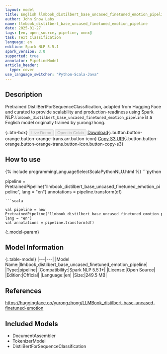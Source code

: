 ```yaml
---
layout: model
title: English llmbook_distilbert_base_uncased_finetuned_emotion_pipeline pipeline DistilBertForSequenceClassification from yurongzhong
author: John Snow Labs
name: llmbook_distilbert_base_uncased_finetuned_emotion_pipeline
date: 2025-01-27
tags: [en, open_source, pipeline, onnx]
task: Text Classification
language: en
edition: Spark NLP 5.5.1
spark_version: 3.0
supported: true
annotator: PipelineModel
article_header:
  type: cover
use_language_switcher: "Python-Scala-Java"
---
```


## Description

Pretrained DistilBertForSequenceClassification, adapted from Hugging Face and curated to provide scalability and production-readiness using Spark NLP.`llmbook_distilbert_base_uncased_finetuned_emotion_pipeline` is a English model originally trained by yurongzhong.

{:.btn-box}
<button class="button button-orange" disabled>Live Demo</button>
<button class="button button-orange" disabled>Open in Colab</button>
[Download](https://s3.amazonaws.com/auxdata.johnsnowlabs.com/public/models/llmbook_distilbert_base_uncased_finetuned_emotion_pipeline_en_5.5.1_3.0_1737939636315.zip){:.button.button-orange.button-orange-trans.arr.button-icon}
[Copy S3 URI](s3://auxdata.johnsnowlabs.com/public/models/llmbook_distilbert_base_uncased_finetuned_emotion_pipeline_en_5.5.1_3.0_1737939636315.zip){:.button.button-orange.button-orange-trans.button-icon.button-copy-s3}

## How to use



<div class="tabs-box" markdown="1">
{% include programmingLanguageSelectScalaPythonNLU.html %}
```python

pipeline = PretrainedPipeline("llmbook_distilbert_base_uncased_finetuned_emotion_pipeline", lang = "en")
annotations =  pipeline.transform(df)   

```
```scala

val pipeline = new PretrainedPipeline("llmbook_distilbert_base_uncased_finetuned_emotion_pipeline", lang = "en")
val annotations = pipeline.transform(df)

```
</div>

{:.model-param}
## Model Information

{:.table-model}
|---|---|
|Model Name:|llmbook_distilbert_base_uncased_finetuned_emotion_pipeline|
|Type:|pipeline|
|Compatibility:|Spark NLP 5.5.1+|
|License:|Open Source|
|Edition:|Official|
|Language:|en|
|Size:|249.5 MB|

## References

https://huggingface.co/yurongzhong/LLMBook_distilbert-base-uncased-finetuned-emotion

## Included Models

- DocumentAssembler
- TokenizerModel
- DistilBertForSequenceClassification